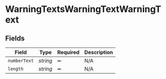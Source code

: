 # WarningTextsWarningTextWarningText


## Fields

| Field              | Type               | Required           | Description        |
| ------------------ | ------------------ | ------------------ | ------------------ |
| `numberText`       | *string*           | :heavy_minus_sign: | N/A                |
| `length`           | *string*           | :heavy_minus_sign: | N/A                |
